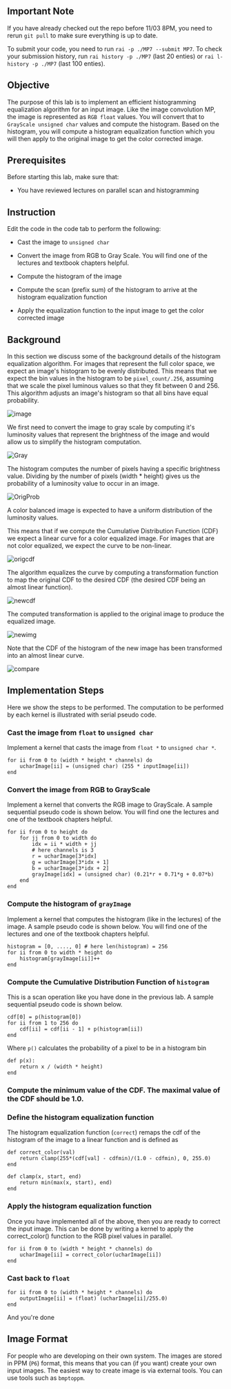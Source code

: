 
## Important Note

If you have already checked out the repo before 11/03 8PM, you need to rerun `git pull` to make sure everything is up to date.

To submit your code, you need to run `rai -p ./MP7 --submit MP7`. To check your submission history, run `rai history -p ./MP7` (last 20 enties) or `rai l-history -p ./MP7` (last 100 enties). 

## Objective

The purpose of this lab is to implement an efficient histogramming equalization
algorithm for an input image. Like the image convolution MP, the image is represented as `RGB float` values.
You will convert that to `GrayScale unsigned char` values and compute the histogram.
Based on the histogram, you will compute a histogram equalization function which you will
	then apply to the original image to get the color corrected image.	

## Prerequisites

Before starting this lab, make sure that:

* You have reviewed lectures on parallel scan and histogramming

## Instruction

Edit the code in the code tab to perform the following:

* Cast the image to `unsigned char`

* Convert the image from RGB to Gray Scale. You will find one of the lectures and textbook chapters helpful.

* Compute the histogram of the image

* Compute the scan (prefix sum) of the histogram to arrive at the histogram equalization function

* Apply the equalization function to the input image to get the color corrected image

## Background

In this section we discuss some of the background details of the histogram equalization algorithm.
For images that represent the full color space, we expect an image's histogram to be evenly distributed.
This means that we expect the bin values in the histogram to be `pixel_count/.256`, assuming that we scale
the pixel luminous values so that they fit between 0 and 256. This algorithm adjusts an image's histogram
so that all bins have equal probability.

![image](imgs/image.png "thumbnail")

We first need to convert the image to gray scale by computing it's luminosity values that represent the brightness of
the image and would allow us to simplify the histogram computation.

![Gray](imgs/gray.png "thumbnail")

The histogram computes the number of pixels having a specific brightness value.
Dividing by the number of pixels (width * height) gives us the probability of a luminosity value to occur in an image.

![OrigProb](imgs/orig_prob.png "thumbnail")


A color balanced image is expected to have a uniform distribution of the luminosity values.

This means that if we compute the Cumulative Distribution Function (CDF) we expect a linear curve for a color equalized image.
For images that are not color equalized, we expect the curve to be non-linear.

![origcdf](imgs/orig_cdf.png "thumbnail")

The algorithm equalizes the curve by computing a transformation function to map the original CDF to the desired CDF (the desired CDF being an almost linear function).

![newcdf](imgs/new_cdf.png "thumbnail")

The computed transformation is applied to the original image to produce the equalized image.

![newimg](imgs/new_img.png "thumbnail")


Note that the CDF of the histogram of the new image has been transformed into an almost
	linear curve.

![compare](imgs/compare.png "thumbnail")

## Implementation Steps

Here we show the steps to be performed.
The computation to be performed by each kernel is illustrated with serial pseudo code.

### Cast the image from `float` to `unsigned char`

Implement a kernel that casts the image from `float *` to `unsigned char *`. 

	for ii from 0 to (width * height * channels) do
		ucharImage[ii] = (unsigned char) (255 * inputImage[ii])
	end

### Convert the image from RGB to GrayScale

Implement a kernel that converts the RGB image to GrayScale. A sample sequential pseudo code is shown below.
You will find one the lectures and one of the textbook chapters helpful.

	for ii from 0 to height do
		for jj from 0 to width do
			idx = ii * width + jj
			# here channels is 3
			r = ucharImage[3*idx]
			g = ucharImage[3*idx + 1]
			b = ucharImage[3*idx + 2]
			grayImage[idx] = (unsigned char) (0.21*r + 0.71*g + 0.07*b)
		end
	end

### Compute the histogram of `grayImage`

Implement a kernel that computes the histogram (like in the lectures) of the image. A sample pseudo code is
shown below. You will find one of the lectures and one of the textbook chapters helpful.

	histogram = [0, ...., 0] # here len(histogram) = 256
	for ii from 0 to width * height do
		histogram[grayImage[ii]]++
	end


### Compute the Cumulative Distribution Function of `histogram`

This is a scan operation like you have done in the previous lab. A sample sequential pseudo code is shown below.

	cdf[0] = p(histogram[0])
	for ii from 1 to 256 do
		cdf[ii] = cdf[ii - 1] + p(histogram[ii])
	end

Where `p()` calculates the probability of a pixel to be in a histogram bin

	def p(x):
		return x / (width * height)
	end

### Compute the minimum value of the CDF. The maximal value of the CDF should be 1.0.
### Define the histogram equalization function

The histogram equalization function (`correct`) remaps the cdf of the histogram of the image to a linear function
and is defined as

	def correct_color(val) 
		return clamp(255*(cdf[val] - cdfmin)/(1.0 - cdfmin), 0, 255.0)
	end

	def clamp(x, start, end)
    	return min(max(x, start), end)
	end

### Apply the histogram equalization function

Once you have implemented all of the above, then you are ready to correct the input image. This can be done by
writing a kernel to apply the correct_color() function to the RGB pixel values in parallel.

	for ii from 0 to (width * height * channels) do
		ucharImage[ii] = correct_color(ucharImage[ii])
	end

### Cast back to `float`

	for ii from 0 to (width * height * channels) do
		outputImage[ii] = (float) (ucharImage[ii]/255.0)
	end

And you're done

## Image Format

For people who are developing on their own system.
The images are stored in PPM (`P6`) format, this means that you can (if you want) create your own input images.
The easiest way to create image is via external tools. You can use tools such as `bmptoppm`.

